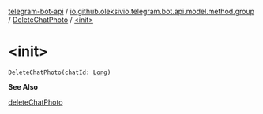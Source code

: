 [telegram-bot-api](../../index.md) / [io.github.oleksivio.telegram.bot.api.model.method.group](../index.md) / [DeleteChatPhoto](index.md) / [&lt;init&gt;](./-init-.md)

# &lt;init&gt;

`DeleteChatPhoto(chatId: `[`Long`](https://kotlinlang.org/api/latest/jvm/stdlib/kotlin/-long/index.html)`)`

**See Also**

[deleteChatPhoto](#)

